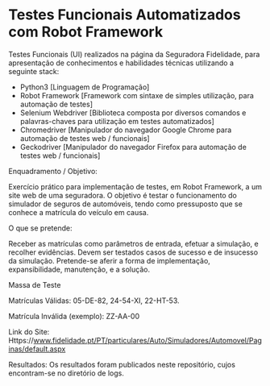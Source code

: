 # Testes Funcionais Automatizados com Robot Framework

Testes Funcionais (UI) realizados na página da Seguradora Fidelidade, para apresentação de conhecimentos e habilidades técnicas utilizando a seguinte stack:
- Python3 [Linguagem de Programação]
- Robot Framework [Framework com sintaxe de simples utilização, para automação de testes]
- Selenium Webdriver [Biblioteca composta por diversos comandos e palavras-chaves para utilização em testes automatizados]
- Chromedriver [Manipulador do navegador Google Chrome para automação de testes web / funcionais]
- Geckodriver [Manipulador do navegador Firefox para automação de testes web / funcionais]

Enquadramento / Objetivo:

Exercício prático para implementação de testes, em Robot Framework, a um site web de uma seguradora.
O objetivo é testar o funcionamento do simulador de seguros de automóveis, tendo como pressuposto que se conhece a matrícula do veículo em causa.

O que se pretende:

Receber as matrículas como parâmetros de entrada, efetuar a simulação, e recolher evidências.
Devem ser testados casos de sucesso e de insucesso da simulação.
Pretende-se aferir a forma de implementação, expansibilidade, manutenção, e a solução.

Massa de Teste

Matrículas Válidas: 05-DE-82, 24-54-XI, 22-HT-53.

Matrícula Inválida (exemplo): ZZ-AA-00

Link do Site:
Https://www.fidelidade.pt/PT/particulares/Auto/Simuladores/Automovel/Paginas/default.aspx

Resultados:
Os resultados foram publicados neste repositório, cujos encontram-se no diretório de logs.
